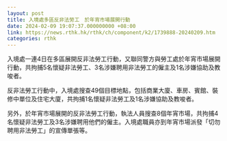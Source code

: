 ```yaml
---
layout: post
title: 入境處多區反非法勞工　於年宵市場展開行動
date: 2024-02-09 19:07:37.000000000 +08:00
link: https://news.rthk.hk/rthk/ch/component/k2/1739888-20240209.htm
categories: rthk
---
```


入境處一連4日在多區展開反非法勞工行動，又聯同警方與勞工處於年宵市場展開行動，共拘捕5名懷疑非法勞工、3名涉嫌聘用非法勞工的僱主及1名涉嫌協助及教唆者。

反非法勞工行動中，入境處搜查49個目標地點，包括商業大廈、車房、賓館、裝修中單位及住宅大廈，共拘捕1名懷疑非法勞工及1名涉嫌協助及教唆者。

另外，於年宵市場展開的反非法勞工行動，執法人員搜查8個年宵市場，共拘捕4名懷疑非法勞工及3名涉嫌聘用他們的僱主。入境處職員亦到年宵市場派發「切勿聘用非法勞工」的宣傳單張等。
